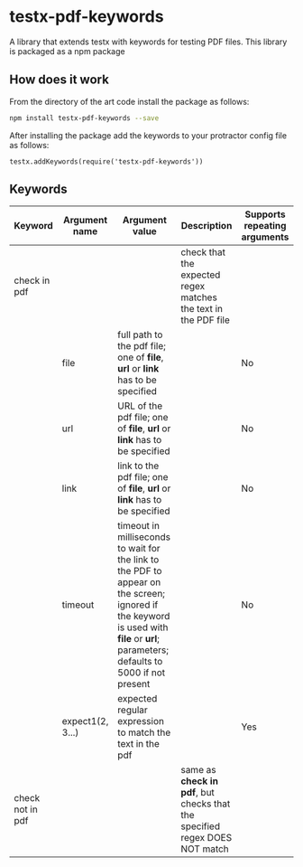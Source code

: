 testx-pdf-keywords
=====

A library that extends testx with keywords for testing PDF files. This library is packaged as a npm package

## How does it work
From the directory of the art code install the package as follows:
```sh
npm install testx-pdf-keywords --save
```

After installing the package add the keywords to your protractor config file as follows:

```
testx.addKeywords(require('testx-pdf-keywords'))
```

## Keywords

| Keyword                | Argument name | Argument value  | Description | Supports repeating arguments |
| ---------------------- | ------------- | --------------- |------------ | ---------------------------- |
| check in pdf      |               |                 | check that the expected regex matches the text in the PDF file |  |
|                        | file           | full path to the pdf file; one of **file**, **url** or **link** has to be specified || No |
|                        | url           | URL of the pdf file; one of **file**, **url** or **link** has to be specified || No |
|                        | link           | link to the pdf file; one of **file**, **url** or **link** has to be specified || No |
|                        | timeout        | timeout in milliseconds to wait for the link to the PDF to appear on the screen; ignored if the keyword is used with **file** or **url**;  parameters; defaults to 5000 if not present || No |
|                        | expect1(2, 3...) | expected regular expression to match the text in the pdf || Yes |
| check not in pdf  |               |                 | same as **check in pdf**, but checks that the specified regex DOES NOT match |  |

